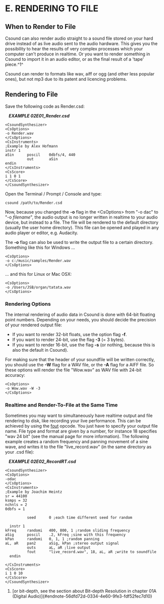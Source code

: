 E. RENDERING TO FILE
====================

When to Render to File
----------------------

Csound can also render audio straight to a sound file stored on your
hard drive instead of as live audio sent to the audio hardware. This
gives you the possibility to hear the results of very complex processes
which your computer can\'t produce in realtime. Or you want to render
something in Csound to import it in an audio editor, or as the final
result of a \'tape\' piece.^1^ 

Csound can render to formats like wav, aiff or ogg (and other less
popular ones), but not mp3 due to its patent and licencing problems.

Rendering to File
-----------------

Save the following code as Render.csd:

   ***EXAMPLE 02E01\_Render.csd*** 

    <CsoundSynthesizer>
    <CsOptions>
    -o Render.wav
    </CsOptions>
    <CsInstruments>
    ;Example by Alex Hofmann
    instr 1
    aSin      poscil    0dbfs/4, 440
              out       aSin
    endin
    </CsInstruments>
    <CsScore>
    i 1 0 1
    </CsScore>
    </CsoundSynthesizer>

Open the Terminal / Prompt / Console and type:

    csound /path/to/Render.csd

Now, because you changed the **-o** flag in the \<CsOptions\> from \"-o
dac\" to \"-o *filename*\", the audio output is no longer written in
realtime to your audio device, but instead to a file. The file will be
rendered to the default directory (usually the user home directory).
This file can be opened and played in any audio player or editor, e.g.
Audacity.

The **-o** flag can also be used to write the output file to a certain
directory. Something like this for Windows \...

    <CsOptions>
    -o c:/music/samples/Render.wav
    </CsOptions>

\... and this for Linux or Mac OSX:

    <CsOptions>
    -o /Users/JSB/organ/tatata.wav
    </CsOptions>  

### Rendering Options

The internal rendering of audio data in Csound is done with 64-bit
floating point numbers. Depending on your needs, you should decide the
precision of your rendered output file:

-   If you want to render 32-bit floats, use the option flag **-f**.
-   If you want to render 24-bit, use the flag **-3** (= 3 bytes).
-   If you want to render 16-bit, use the flag **-s** (or nothing,
    because this is also the default in Csound).

For making sure that the header of your soundfile will be written
correctly, you should use the **-W** flag for a WAV file, or the **-A**
flag for a AIFF file. So these options will render the file \"Wow.wav\"
as WAV file with 24-bit accuracy:

    <CsOptions>
    -o Wow.wav -W -3
    </CsOptions>  

### Realtime and Render-To-File at the Same Time

Sometimes you may want to simultaneously have realtime output and file
rendering to disk, like recording your live performance. This can be
achieved by using the
[fout](http://www.csounds.com/manual/html/fout.html "A. DIGITAL AUDIO")
opcode. You just have to specify your output file name. File type and
format are given by a number, for instance 18 specifies \"wav 24 bit\"
(see the manual page for more information). The following example
creates a random frequency and panning movement of a sine wave, and
writes it to the file \"live\_record.wav\" (in the same directory as
your .csd file):

   ***EXAMPLE 02E02\_RecordRT.csd***

    <CsoundSynthesizer>
    <CsOptions>
    -odac
    </CsOptions>
    <CsInstruments>
    ;Example by Joachim Heintz
    sr = 44100
    ksmps = 32
    nchnls = 2
    0dbfs = 1

              seed      0 ;each time different seed for random

      instr 1
    kFreq     randomi   400, 800, 1 ;random sliding frequency
    aSig      poscil    .2, kFreq ;sine with this frequency
    kPan      randomi   0, 1, 1 ;random panning
    aL, aR    pan2      aSig, kPan ;stereo output signal
              outs      aL, aR ;live output
              fout      "live_record.wav", 18, aL, aR ;write to soundfile
      endin

    </CsInstruments>
    <CsScore>
    i 1 0 10
    </CsScore>
    </CsoundSynthesizer> 

1.  [or bit-depth, see the section about Bit-depth Resolution in chapter
    01A (Digital Audio)]{#endnote-56dfd72d-0334-4e60-9fe3-fdf52fec7d10}
